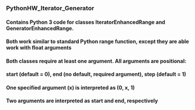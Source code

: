 ### PythonHW_Iterator_Generator

#### Contains Python 3 code for classes IteratorEnhancedRange and GeneratorEnhancedRange.
#### Both work similar to standard Python range function, except they are able work with float arguments
#### Both classes require at least one argument. All arguments are positional:
#### start (default = 0), end (no default, required argument), step (default = 1)
#### One specified argument (x) is interpreted as (0, x, 1)
#### Two arguments are interpreted as start and end, respectively
